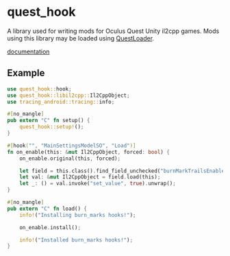# quest_hook

A library used for writing mods for Oculus Quest Unity il2cpp games. Mods using this library may be loaded using [QuestLoader](https://github.com/sc2ad/QuestLoader).

[documentation](https://stackdoubleflow.github.io/quest-hook-rs/quest_hook/index.html)

## Example

```rust
use quest_hook::hook;
use quest_hook::libil2cpp::Il2CppObject;
use tracing_android::tracing::info;

#[no_mangle]
pub extern "C" fn setup() {
    quest_hook::setup!();
}

#[hook("", "MainSettingsModelSO", "Load")]
fn on_enable(this: &mut Il2CppObject, forced: bool) {
    on_enable.original(this, forced);

    let field = this.class().find_field_unchecked("burnMarkTrailsEnabled").unwrap();
    let val: &mut Il2CppObject = field.load(this);
    let _: () = val.invoke("set_value", true).unwrap();
}

#[no_mangle]
pub extern "C" fn load() {
    info!("Installing burn_marks hooks!");

    on_enable.install();

    info!("Installed burn_marks hooks!");
}
```
